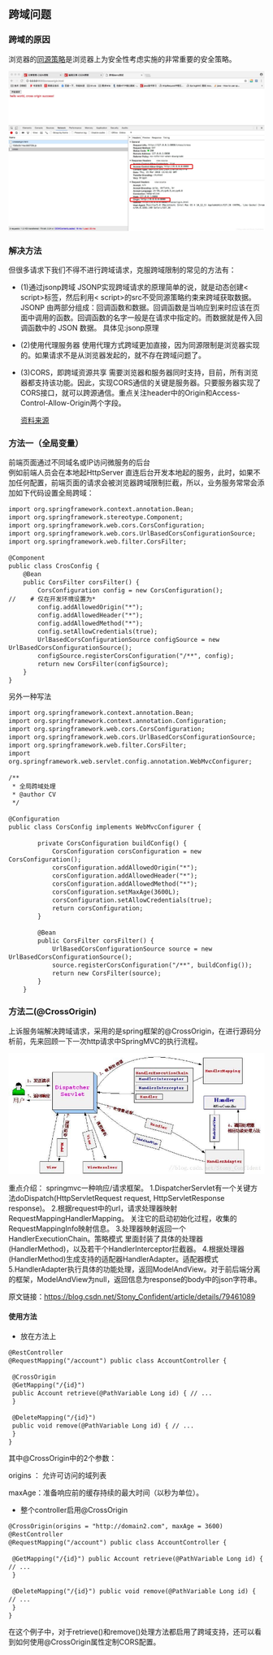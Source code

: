 ## 跨域问题

### 跨域的原因

浏览器的[同源策略](https://so.csdn.net/so/search?q=%E5%90%8C%E6%BA%90%E7%AD%96%E7%95%A5&spm=1001.2101.3001.7020)是浏览器上为安全性考虑实施的非常重要的安全策略。


![](images/e6c9d24ely1h0ctmrbm3jj21c00u0n1b.jpg)



### 解决方法

但很多请求下我们不得不进行跨域请求，克服跨域限制的常见的方法有：

- (1)通过jsonp跨域
  JSONP实现跨域请求的原理简单的说，就是动态创建< script>标签，然后利用< script>的src不受同源策略约束来跨域获取数据。
  JSONP 由两部分组成：回调函数和数据。回调函数是当响应到来时应该在页面中调用的函数。回调函数的名字一般是在请求中指定的。而数据就是传入回调函数中的 JSON 数据。
  具体见:jsonp原理

- (2)使用代理服务器
  使用代理方式跨域更加直接，因为同源限制是浏览器实现的。如果请求不是从浏览器发起的，就不存在跨域问题了。

- (3)CORS，即跨域资源共享
  需要浏览器和服务器同时支持，目前，所有浏览器都支持该功能。因此，实现CORS通信的关键是服务器。只要服务器实现了CORS接口，就可以跨源通信。重点关注header中的Origin和Access-Control-Allow-Origin两个字段。

  [资料来源](https://blog.csdn.net/Stony_Confident/article/details/7946108)

### 方法一（全局变量）

前端页面通过不同域名或IP访问微服务的后台<br/>
例如前端人员会在本地起HttpServer 直连后台开发本地起的服务，此时，如果不加任何配置，前端页面的请求会被浏览器跨域限制拦截，所以，业务服务常常会添加如下代码设置全局跨域：

~~~~
import org.springframework.context.annotation.Bean;
import org.springframework.stereotype.Component;
import org.springframework.web.cors.CorsConfiguration;
import org.springframework.web.cors.UrlBasedCorsConfigurationSource;
import org.springframework.web.filter.CorsFilter;

@Component
public class CrosConfig {
    @Bean
    public CorsFilter corsFilter() {
        CorsConfiguration config = new CorsConfiguration();
//    # 仅在开发环境设置为*
        config.addAllowedOrigin("*");
        config.addAllowedHeader("*");
        config.addAllowedMethod("*");
        config.setAllowCredentials(true);
        UrlBasedCorsConfigurationSource configSource = new UrlBasedCorsConfigurationSource();
        configSource.registerCorsConfiguration("/**", config);
        return new CorsFilter(configSource);
    }
}

~~~~
另外一种写法
~~~~
import org.springframework.context.annotation.Bean;
import org.springframework.context.annotation.Configuration;
import org.springframework.web.cors.CorsConfiguration;
import org.springframework.web.cors.UrlBasedCorsConfigurationSource;
import org.springframework.web.filter.CorsFilter;
import org.springframework.web.servlet.config.annotation.WebMvcConfigurer;

/**
 * 全局跨域处理
 * @author CV
 */

@Configuration
public class CorsConfig implements WebMvcConfigurer {

        private CorsConfiguration buildConfig() {
            CorsConfiguration corsConfiguration = new CorsConfiguration();
            corsConfiguration.addAllowedOrigin("*");
            corsConfiguration.addAllowedHeader("*");
            corsConfiguration.addAllowedMethod("*");
            corsConfiguration.setMaxAge(3600L);
            corsConfiguration.setAllowCredentials(true);
            return corsConfiguration;
        }

        @Bean
        public CorsFilter corsFilter() {
            UrlBasedCorsConfigurationSource source = new UrlBasedCorsConfigurationSource();
            source.registerCorsConfiguration("/**", buildConfig());
            return new CorsFilter(source);
        }
    }
~~~~

### 方法二(@CrossOrigin)

上诉服务端解决跨域请求，采用的是spring框架的@CrossOrigin，在进行源码分析前，先来回顾一下一次http请求中SpringMVC的执行流程。

![springmvc](images/e6c9d24ely1h0ctri5vcqj20nw0badh1.jpg)

重点介绍：
springmvc一种响应/请求框架。
1.DispatcherServlet有一个关键方法doDispatch(HttpServletRequest request, HttpServletResponse response)。
2.根据request中的url，请求处理器映射RequestMappingHandlerMapping。
关注它的启动初始化过程，收集的RequestMappingInfo映射信息。
3.处理器映射返回一个HandlerExecutionChain。策略模式
里面封装了具体的处理器(HandlerMethod)，以及若干个HandlerInterceptor拦截器。
4.根据处理器(HandlerMethod)生成支持的适配器HandlerAdapter。适配器模式
5.HandlerAdapter执行具体的功能处理，返回ModelAndView。对于前后端分离的框架，ModelAndView为null，返回信息为response的body中的json字符串。

原文链接：https://blog.csdn.net/Stony_Confident/article/details/79461089

#### 使用方法

- 放在方法上

~~~~
@RestController
@RequestMapping("/account") public class AccountController {

 @CrossOrigin
 @GetMapping("/{id}") 
 public Account retrieve(@PathVariable Long id) { // ...
 }

 @DeleteMapping("/{id}") 
 public void remove(@PathVariable Long id) { // ...
 }
}

~~~~

其中@CrossOrigin中的2个参数：

origins ： 允许可访问的域列表

maxAge：准备响应前的缓存持续的最大时间（以秒为单位）。

- 整个controller启用@CrossOrigin
~~~~
@CrossOrigin(origins = "http://domain2.com", maxAge = 3600)
@RestController
@RequestMapping("/account") public class AccountController {

 @GetMapping("/{id}") public Account retrieve(@PathVariable Long id) { // ...
 }

 @DeleteMapping("/{id}") public void remove(@PathVariable Long id) { // ...
 }
}
~~~~

在这个例子中，对于retrieve()和remove()处理方法都启用了跨域支持，还可以看到如何使用@CrossOrigin属性定制CORS配置。